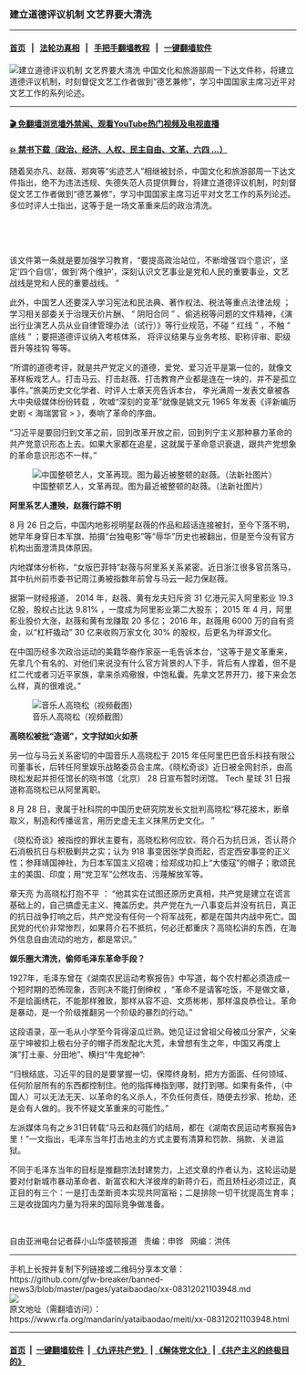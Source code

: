 ### 建立道德评议机制  文艺界要大清洗
------------------------

#### [首页](https://github.com/gfw-breaker/banned-news3/blob/master/README.md) &nbsp;&nbsp;|&nbsp;&nbsp; [法轮功真相](https://github.com/begood0513/basic/blob/master/README.md)  &nbsp;&nbsp;|&nbsp;&nbsp; [手把手翻墙教程](https://github.com/gfw-breaker/guides/wiki)  &nbsp;&nbsp;|&nbsp;&nbsp; [一键翻墙软件](https://github.com/gfw-breaker/nogfw/blob/master/README.md)  



<div id="headerimg">
 <img alt="建立道德评议机制  文艺界要大清洗" src="https://www.rfa.org/mandarin/yataibaodao/meiti/xx-08312021103948.html/@@images/cebcb5e1-5268-4ee2-a018-1d270bea4dcf.jpeg" title="建立道德评议机制  文艺界要大清洗"/>
 <span class="lead_image_caption">
  中国文化和旅游部周一下达文件称，将建立道德评议机制，时刻督促文艺工作者做到“德艺兼修”，学习中国国家主席习近平对文艺工作的系列论述。
 </span>
 <!-- zoomattribute -->
</div>

<hr/>


#### [ 🎬  免翻墙浏览墙外禁闻、观看YouTube热门视频及电视直播](https://github.com/gfw-breaker/HelloWorld)

#### [ 💥  禁书下载（政治、经济、人权、民主自由、文革、六四 ...）](https://github.com/gfw-breaker/books/blob/master/README.md)

<div id="storytext">
 <p>
 </p>
 <p>
  随着吴亦凡、赵薇、郑爽等“劣迹艺人”相继被封杀，中国文化和旅游部周一下达文件指出，绝不为违法违规、失德失范人员提供舞台，将建立道德评议机制，时刻督促文艺工作者做到“德艺兼修”，学习中国国家主席习近平对文艺工作的系列论述。多位时评人士指出，这等于是一场文革重来后的政治清洗。
 </p>
 <p>
  <br/>
 </p>
 <p>
  <br/>
 </p>
 <p>
  该文件第一条就是要加强学习教育，“要提高政治站位，不断增强‘四个意识’，坚定‘四个自信’，做到‘两个维护’，深刻认识文艺事业是党和人民的重要事业，文艺战线是党和人民的重要战线。
  <span>
   ”
  </span>
 </p>
 <p>
  <span>
  </span>
  <span>
   此外，中国艺人还要深入学习宪法和民法典、著作权法、税法等重点法律法规
  </span>
  <span>
   ；学习相关部委关于治理天价片酬、
  </span>
  <span>
   “
  </span>
  <span>
   阴阳合同
  </span>
  <span>
   ”
  </span>
  <span>
   、偷逃税等问题的文件精神，《演出行业演艺人员从业自律管理办法（试行）》等行业规范，不碰
  </span>
  <span>
   “
  </span>
  <span>
   红线
  </span>
  <span>
   ”
  </span>
  <span>
   ，不触
  </span>
  <span>
   “
  </span>
  <span>
   底线
  </span>
  <span>
   ”
  </span>
  <span>
   ；要把道德评议纳入考核体系，
  </span>
  <span>
   将评议结果与业务考核、职称评审、职级晋升等挂钩
  </span>
  <span>
   等等。
  </span>
 </p>
 <p>
  <span>
   “所谓的道德考评，就是共产党定义的道德，爱党、爱习近平是第一位的，就像文革样板戏艺人。打击马云、打击赵薇、打击教育产业都是连在一块的，并不是孤立事件。”旅美历史文化学者、时评人士章天亮告诉本台，
  </span>
  <span>
   李光满周一发表文章被各大中央级媒体纷纷转载
  </span>
  <span>
   ，吹嘘“深刻的变革”就像是姚文元
  </span>
  <span>
   1965
   <span>
    年发表《评新编历史剧
   </span>
   &lt;
  </span>
  <span>
   海瑞罢官
  </span>
  <span>
   &gt;
  </span>
  <span>
   》，奏响了革命的序曲。
  </span>
 </p>
 <p>
  <span>
  </span>
  <span>
   “习近平是要回归到文革之前，回到改革开放之前，回到列宁主义那种暴力革命的共产党意识形态上去。如果大家都在追星，这就属于革命意识衰退，跟共产党想象的革命意识形态不一样。”
  </span>
 </p>
 <p>
  <span>
   <figure class="image-richtext image-inline captioned" style="width:620px;">
    <img alt="中国整顿艺人，文革再现。图为最近被整顿的赵薇。（法新社图片）" src="https://www.rfa.org/mandarin/yataibaodao/meiti/xx-08312021103948.html/xx0831.jpg/@@images/efc988e3-d73a-4113-a054-b68d4eb51c0f.jpeg" title="xx0831.jpg"/>
    <figcaption class="image-caption">
     中国整顿艺人，文革再现。图为最近被整顿的赵薇。（法新社图片）
    </figcaption>
    <small>
    </small>
   </figure>
  </span>
 </p>
 <p>
  <span>
  </span>
  <strong>
   <span>
    阿里系艺人遭殃，赵薇行踪不明
   </span>
  </strong>
 </p>
 <p>
  <span>
   8
   <span>
    月
   </span>
   26
   <span>
    日之后，中国内地影视明星赵薇的作品和超话连接被封，至今下落不明，她早年身穿日本军旗、拍摄“台独电影”等“辱华”历史也被翻出，但是至今没有官方机构出面澄清具体原因。
   </span>
  </span>
 </p>
 <p>
  <span>
  </span>
  <span>
   内地媒体分析称，“女版巴菲特”赵薇与阿里系关系紧密。近日浙江很多官员落马，其中杭州前市委书记周江勇被指数年前曾与马云一起力保赵薇。
  </span>
 </p>
 <p>
  <span>
   据第一财经报道，
  </span>
  <span>
   2014
   <span>
    年，赵薇、黄有龙夫妇斥资
   </span>
   31
   <span>
    亿港元买入阿里影业
   </span>
   19.3
   <span>
    亿股，股权占比达
   </span>
   9.81%
   <span>
    ，一度成为阿里影业第二大股东；
   </span>
   2015
   <span>
    年
   </span>
   4
   <span>
    月，阿里影业股价大涨，赵薇和黄有龙赚取
   </span>
   20
   <span>
    多亿；
   </span>
   2016
   <span>
    年，赵薇用
   </span>
   6000
   <span>
    万的自有资金，以“杠杆撬动”
   </span>
   30
   <span>
    亿来收购万家文化
   </span>
   30%
   <span>
    的股权，后更名为祥源文化。
   </span>
  </span>
 </p>
 <p>
  <span>
  </span>
  <span>
   在中国历经多次政治运动的美籍华裔作家巫一毛告诉本台，“这等于是文革重来，先拿几个有名的、对他们来说没有什么官方背景的人下手，背后有人撑着，但不是红二代或者习近平家族，拿来杀鸡儆猴，中饱私囊。先拿文艺界开刀，接下来会怎么样，真的很难说。”
  </span>
 </p>
 <p>
  <span>
   <figure class="image-richtext image-inline captioned" style="width:620px;">
    <img alt="音乐人高晓松（视频截图）" src="https://www.rfa.org/mandarin/yataibaodao/meiti/xx-08312021103948.html/xx0831b.jpg/@@images/934b4a7c-0682-4863-af56-c353256c23b4.jpeg" title="xx0831b.jpg"/>
    <figcaption class="image-caption">
     音乐人高晓松（视频截图）
    </figcaption>
    <small>
    </small>
   </figure>
  </span>
 </p>
 <p>
  <span>
  </span>
  <strong>
   <span>
    高晓松被批“造谣”，文字狱如火如荼
   </span>
  </strong>
 </p>
 <p>
  <span>
   另一位与马云关系密切的中国音乐人高晓松于
  </span>
  <span>
   2015
   <span>
    年任阿里巴巴音乐科技有限公司董事长，后转任阿里娱乐战略委员会主席。《晓松奇谈》近日被全网封杀，由高晓松发起并担任馆长的晓书馆（北京）
   </span>
  </span>
  <span>
   28
  </span>
  <span>
   日宣布暂时闭馆。
  </span>
  <span>
   Tech
  </span>
  <span>
   星球
  </span>
  <span>
   31
  </span>
  <span>
   日报道称高晓松已从阿里离职。
  </span>
 </p>
 <p>
  <span>
  </span>
  <span>
   8
   <span>
    月
   </span>
   28
   <span>
    日，隶属于社科院的中国历史研究院发长文批判高晓松“移花接木，断章取义，制造和传播谣言，用历史虚无主义抹黑历史文化。
   </span>
  </span>
  <span>
   ”
  </span>
 </p>
 <p>
  <span>
  </span>
  <span>
   《晓松奇谈》被指控的罪状主要有，高晓松称何应钦、蒋介石为抗日派，否认蒋介石消极抗日与积极剿共之实；认为
  </span>
  <span>
   918
   <span>
    事变因张学良而起，否定西安事变的正义性；参拜靖国神社，为日本军国主义招魂；给郑成功扣上“大倭寇”的帽子；歌颂民主的美国、印度；用“党卫军”公然攻击、污蔑解放军等。
   </span>
  </span>
 </p>
 <p>
  <span>
  </span>
  <span>
   章天亮
  </span>
  <span>
   为高晓松打抱不平
  </span>
  <span>
   ： “他其实在试图还原历史真相，共产党是建立在谎言基础上的，自己搞虚无主义、掩盖历史。共产党在九一八事变后并没有抗日，真正的抗日战争打响之后，共产党没有任何一个将军战死，都是在国共内战中死亡。国民党的代价非常惨烈，如果蒋介石不抵抗，何必迁都重庆？高晓松讲的东西，在海外信息自由流动的地方，都是常识。”
  </span>
 </p>
 <p>
  <span>
  </span>
  <strong>
   <span>
    娱乐圈大清洗，偷师毛泽东革命手段？
   </span>
  </strong>
 </p>
 <p>
  1927年，毛泽东曾在《湖南农民运动考察报告》中写道，每个农村都必须造成一个短时期的恐怖现象，否则决不能打倒绅权 ，“革命不是请客吃饭，不是做文章，不是绘画绣花，不能那样雅致，那样从容不迫、文质彬彬，那样温良恭俭让。革命是暴动，是一个阶级推翻另一个阶级的暴烈的行动。”
 </p>
 <p>
  这段语录，巫一毛从小学至今背得滚瓜烂熟。她见证过曾祖父母被瓜分家产，父亲巫宁坤被扣上极右分子的帽子而发配北大荒，未曾想有生之年，中国又再度上演“打土豪、分田地”、横扫“牛鬼蛇神”:
 </p>
 <p>
  “归根结底，习近平的目的是要掌握一切，保障终身制，把方方面面、任何领域、任何阶层所有的东西都控制住。他的指挥棒指到哪，就打到哪。如果有条件，（中国人）可以无法无天、以革命的名义杀人，不负任何责任，随便去抄家、抢劫，还是会有人做的。我不怀疑文革重来的可能性。”
 </p>
 <p>
  左派媒体乌有之乡31日转载“马云和赵薇们的结局，都在《湖南农民运动考察报告》里！”一文指出，毛泽东当年打击地主的方式主要有清算和罚款、捐款、关进监狱。
 </p>
 <p>
  不同于毛泽东当年的目标是推翻宗法封建势力，上述文章的作者认为，这轮运动是要对付新城市暴动革命者、新富农和大洋彼岸的新蒋介石，而且矫枉必须过正，真正目的有三个：一是打击垄断资本实现共同富裕；二是排除一切干扰提高生育率；三是收拢国内力量为将来的国际竞争做准备。
 </p>
 <p>
  <br/>
 </p>
 <p>
  自由亚洲电台记者薛小山华盛顿报道   责编：申铧   网编：洪伟
 </p>
</div>

<hr/>
手机上长按并复制下列链接或二维码分享本文章：<br/>
https://github.com/gfw-breaker/banned-news3/blob/master/pages/yataibaodao/xx-08312021103948.md <br/>
<a href='https://github.com/gfw-breaker/banned-news3/blob/master/pages/yataibaodao/xx-08312021103948.md'><img src='https://github.com/gfw-breaker/banned-news3/blob/master/pages/yataibaodao/xx-08312021103948.md.png'/></a> <br/>
原文地址（需翻墙访问）：https://www.rfa.org/mandarin/yataibaodao/meiti/xx-08312021103948.html


------------------------
#### [首页](https://github.com/gfw-breaker/banned-news3/blob/master/README.md) &nbsp;|&nbsp; [一键翻墙软件](https://github.com/gfw-breaker/nogfw/blob/master/README.md) &nbsp;| [《九评共产党》](https://github.com/gfw-breaker/9ping.md/blob/master/README.md#九评之一评共产党是什么) | [《解体党文化》](https://github.com/gfw-breaker/jtdwh.md/blob/master/README.md) | [《共产主义的终极目的》](https://github.com/gfw-breaker/gczydzjmd.md/blob/master/README.md)


<img src='http://gfw-breaker.win/banned-news3/pages/yataibaodao/xx-08312021103948.md' width='0px' height='0px'/>